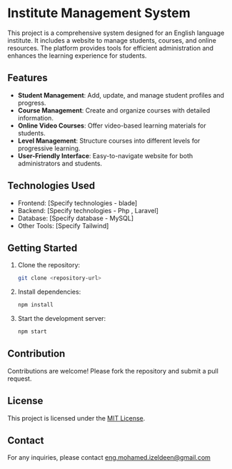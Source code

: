 # Institute Management System

This project is a comprehensive system designed for an English language institute. It includes a website to manage students, courses, and online resources. The platform provides tools for efficient administration and enhances the learning experience for students.

## Features

- **Student Management**: Add, update, and manage student profiles and progress.
- **Course Management**: Create and organize courses with detailed information.
- **Online Video Courses**: Offer video-based learning materials for students.
- **Level Management**: Structure courses into different levels for progressive learning.
- **User-Friendly Interface**: Easy-to-navigate website for both administrators and students.

## Technologies Used

- Frontend: [Specify technologies - blade]
- Backend: [Specify technologies - Php , Laravel]
- Database: [Specify database - MySQL]
- Other Tools: [Specify Tailwind]

## Getting Started

1. Clone the repository:
    ```bash
    git clone <repository-url>
    ```
2. Install dependencies:
    ```bash
    npm install
    ```
3. Start the development server:
    ```bash
    npm start
    ```

## Contribution

Contributions are welcome! Please fork the repository and submit a pull request.

## License

This project is licensed under the [MIT License](LICENSE).

## Contact

For any inquiries, please contact eng.mohamed.izeldeen@gmail.com